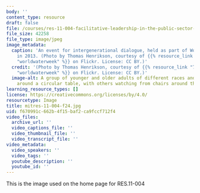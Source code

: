 ```yaml
---
body: ''
content_type: resource
draft: false
file: /courses/res-11-004-facilitative-leadership-in-the-public-sector-fall-2024/mitres-11-004-f24.jpg
file_size: 42258
file_type: image/jpeg
image_metadata:
  caption: 'An event for intergenerational dialogue, held as part of World Water Week
    in 2013. (Photo by Thomas Henrikson, courtesy of {{% resource_link "7fe77632-c7c2-4d42-b2c4-c93e7d25ebf2"
    "worldwaterweek" %}} on Flickr. License: CC BY.)'
  credit: '(Photo by Thomas Henrikson, courtesy of {{% resource_link "7fe77632-c7c2-4d42-b2c4-c93e7d25ebf2"
    "worldwaterweek" %}} on Flickr. License: CC BY.)'
  image-alt: A group of younger and older adults of different races and genders, sitting
    around a circular table, with others watching from chairs around the periphery.
learning_resource_types: []
license: https://creativecommons.org/licenses/by/4.0/
resourcetype: Image
title: mitres-11-004-f24.jpg
uid: f670991c-662b-4f15-baf2-ca9fccf712f4
video_files:
  archive_url: ''
  video_captions_file: ''
  video_thumbnail_file: ''
  video_transcript_file: ''
video_metadata:
  video_speakers: ''
  video_tags: ''
  youtube_description: ''
  youtube_id: ''
---
```

This is the image used on the home page for RES.11-004